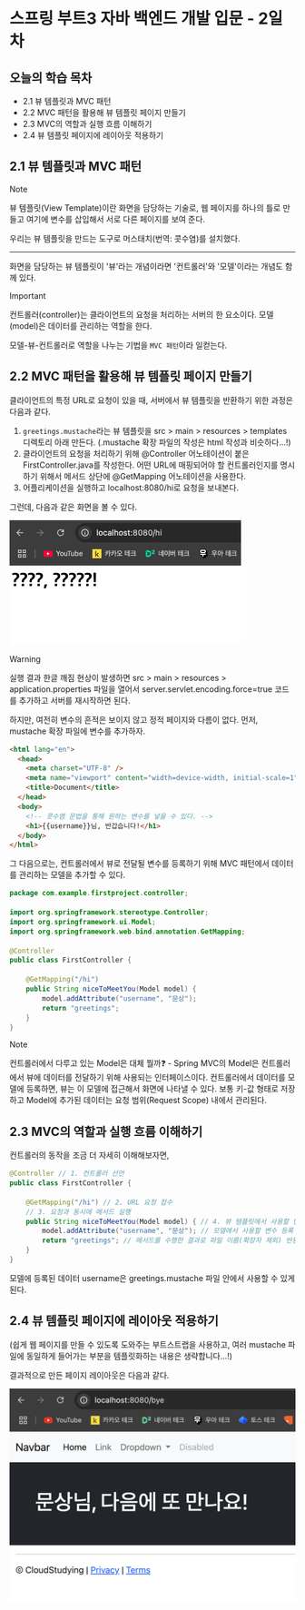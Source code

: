 # 스프링 부트3 자바 백엔드 개발 입문 - 2일차

## 오늘의 학습 목차

- 2.1 뷰 템플릿과 MVC 패턴
- 2.2 MVC 패턴을 활용해 뷰 템플릿 페이지 만들기
- 2.3 MVC의 역할과 실행 흐름 이해하기
- 2.4 뷰 템플릿 페이지에 레이아웃 적용하기

## 2.1 뷰 템플릿과 MVC 패턴

> [!NOTE]
> 뷰 템플릿(View Template)이란 화면을 담당하는 기술로, 웹 페이지를 하나의 틀로 만들고 여기에 변수를 삽입해서 서로 다른 페이지를 보여 준다.

우리는 뷰 템플릿을 만드는 도구로 머스태치(번역: 콧수염)를 설치했다.

---

화면을 담당하는 뷰 템플릿이 '뷰'라는 개념이라면 '컨트롤러'와 '모델'이라는 개념도 함께 있다.

> [!IMPORTANT]
> 컨트롤러(controller)는 클라이언트의 요청을 처리하는 서버의 한 요소이다. 모델(model)은 데이터를 관리하는 역할을 한다.

모델-뷰-컨트롤러로 역할을 나누는 기법을 `MVC 패턴`이라 일컫는다.

## 2.2 MVC 패턴을 활용해 뷰 템플릿 페이지 만들기

클라이언트의 특정 URL로 요청이 있을 때, 서버에서 뷰 템플릿을 반환하기 위한 과정은 다음과 같다.

1. `greetings.mustache`라는 뷰 템플릿을 src > main > resources > templates 디렉토리 아래 만든다. (.mustache 확장 파일의 작성은 html 작성과 비슷하다...!)
2. 클라이언트의 요청을 처리하기 위해 @Controller 어노테이션이 붙은 FirstController.java를 작성한다. 어떤 URL에 매핑되어야 할 컨트롤러인지를 명시하기 위해서 메서드 상단에 @GetMapping 어노테이션을 사용한다.
3. 어플리케이션을 실행하고 localhost:8080/hi로 요청을 보내본다.

그런데, 다음과 같은 화면을 볼 수 있다.

![screenshot_1](screenshot_1.png)

> [!WARNING]
> 실행 결과 한글 깨짐 현상이 발생하면 src > main > resources > application.properties 파일을 열어서 server.servlet.encoding.force=true 코드를 추가하고 서버를 재시작하면 된다.

하지만, 여전히 변수의 흔적은 보이지 않고 정적 페이지와 다름이 없다. 먼저, mustache 확장 파일에 변수를 추가하자.

```html
<html lang="en">
  <head>
    <meta charset="UTF-8" />
    <meta name="viewport" content="width=device-width, initial-scale=1" />
    <title>Document</title>
  </head>
  <body>
    <!-- 콧수염 문법을 통해 원하는 변수를 넣을 수 있다. -->
    <h1>{{username}}님, 반갑습니다!</h1>
  </body>
</html>
```

그 다음으로는, 컨트롤러에서 뷰로 전달될 변수를 등록하기 위해 MVC 패턴에서 데이터를 관리하는 모델을 추가할 수 있다.

```java
package com.example.firstproject.controller;

import org.springframework.stereotype.Controller;
import org.springframework.ui.Model;
import org.springframework.web.bind.annotation.GetMapping;

@Controller
public class FirstController {

    @GetMapping("/hi")
    public String niceToMeetYou(Model model) {
        model.addAttribute("username", "문상");
        return "greetings";
    }
}
```

> [!NOTE]
> 컨트롤러에서 다루고 있는 Model은 대체 뭘까❓ - Spring MVC의 Model은 컨트롤러에서 뷰에 데이터를 전달하기 위해 사용되는 인터페이스이다. 컨트롤러에서 데이터를 모델에 등록하면, 뷰는 이 모델에 접근해서 화면에 나타낼 수 있다. 보통 키-값 형태로 저장하고 Model에 추가된 데이터는 요청 범위(Request Scope) 내에서 관리된다.

## 2.3 MVC의 역할과 실행 흐름 이해하기

컨트롤러의 동작을 조금 더 자세히 이해해보자면,

```java
@Controller // 1. 컨트롤러 선언
public class FirstController {

    @GetMapping("/hi") // 2. URL 요청 접수
    // 3. 요청과 동시에 메서드 실행
    public String niceToMeetYou(Model model) { // 4. 뷰 템플릿에서 사용할 변수를 등록하기 위해 모델 객체를 매개변수로 가져옴
        model.addAttribute("username", "문상"); // 모델에서 사용할 변수 등록
        return "greetings"; // 메서드를 수행한 결과로 파일 이름(확장자 제외) 반환
    }
}
```

모델에 등록된 데이터 username은 greetings.mustache 파일 안에서 사용할 수 있게 된다.

## 2.4 뷰 템플릿 페이지에 레이아웃 적용하기

(쉽게 웹 페이지를 만들 수 있도록 도와주는 부트스트랩을 사용하고, 여러 mustache 파일에 동일하게 들어가는 부분을 템플릿화하는 내용은 생략합니다...!)

결과적으로 만든 페이지 레이아웃은 다음과 같다.

![screenshot_2](screenshot_2.png)
